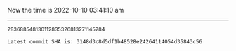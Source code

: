 Now the time is 2022-10-10 03:41:10 am

---

<small>283688548130112835326813271145284</small>

```txt
Latest commit SHA is: 3148d3c8d5df1b48528e24264114054d35843c56
```
